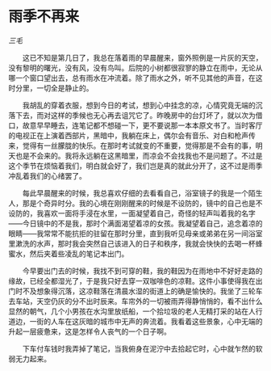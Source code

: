 # 雨季不再来

*三毛*

　　这已不知是第几日了，我总在落着雨的早晨醒来，窗外照例是一片灰的天空，没有黎明的曙光，没有风，没有鸟叫。后院的小树都很寂寥的静立在雨中，无论从哪一个窗口望出去，总有雨水在冲流着。除了雨水之外，听不见其他的声音，在这时分里，一切全是静止的。

　　我胡乱的穿着衣服，想到今日的考试，想到心中挂念的凉，心情究竟无端的沉落下去，而对这样的季候也无心再去诅咒它了。昨晚房中的台灯坏了，就以次为借口，故意早早睡去，连笔记都不想碰一下，更不要说那一本本原文书了。当时客厅的电视正在上演着西部片，黑暗中，我躺在床上，偶尔会有音乐、对白和枪声传来，觉得有一丝朦胧的快乐。在那时考试就变的不重要，觉得那是不会有的事，明天也是不会来的。我将永远躺在这黑暗里，而凉会不会找我也不是问题了。不过是这个季节在烦恼着我们，明白就会好了，我们岂是真的就此分开了，这不过是雨季冲乱着我们的心绪罢了。

　　每此早晨醒来的时候，我总喜欢仔细的去看看自己，浴室镜子的我是一个陌生人，那是个奇异时分。我的心境在刚刚醒来的时候是不设防的，镜中的自己也是不设防的，我喜欢一面将手浸在水里，一面凝望着自己，奇怪的轻声叫着我的名字——今日镜中的不是我，那时个满面渴望着凉的女孩。我凝望着自己，追念着凉的眼睛——我常常不能抗拒的驻留在那时分里，直到我听见母亲或弟弟在另一间浴室里漱洗的水声，那时我会突然自己该进入的日子和秩序，我就会快快的去喝一杯蜂蜜水，然后夹着些凌乱的笔记本出门。

　　今早要出门去的时候，我找不到可穿的鞋，我的鞋因为在雨地中不好好走路的缘故，已经全都湿光了，于是我只好去穿一双咖啡色的凉鞋。这件小事使得我在出门时不及想象得沉落，这凉鞋落在清晨水湿的街道上的确是愉快的。我坐了三轮车去车站，天空仍灰的分不出时辰来。车帘外的一切被雨弄得静悄悄的，看不出什么显然的朝气，几个小男孩在水沟里放纸船，一个拾垃圾的老人无精打采的站在人行道边，一街的人车在这灰暗的城市中无声的奔流着。我看着这些景象，心中无端的升起一层疲惫来，这是怎样令人丧气的一个日子啊。

　　下车付车钱时我弄掉了笔记，当我俯身在泥泞中去拾起它时，心中就乍然的软弱无力起来。